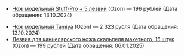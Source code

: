 * [Нож модельный Stuff-Pro + 5 лезвий](https://ozon.ru/t/mbRPMWp) (Ozon) — 196 рублей (Дата обращения: 13.10.2024)
- [Нож модельный Tamiya](https://ozon.ru/t/6NgBrza) (Ozon) — 2&nbsp;323 рубля (Дата обращения: 13.10.2024) 
- [Лезвия для канцелярского ножа скальпеля макетного, 15 штук](https://ozon.ru/t/WEJkD75) (Ozon) — 199 рублей (Дата обращения: 06.01.2025)